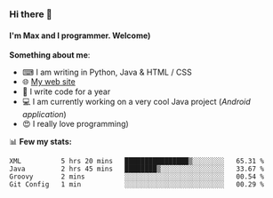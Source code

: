 ### Hi there 👋
#### I'm Max and I programmer. Welcome)

**Something about me**:
- ⌨ I am writing in Python, Java & HTML / CSS
- 🌐 [My web site](https://merive.herokuapp.com/)
- 🎈 I write code for a year
- 💻 I am currently working on a very cool Java project (*Android application*)
- 😍 I really love programming)

📊 **Few my stats:**
<!--START_SECTION:waka-->
```text
XML          5 hrs 20 mins   ████████████████▒░░░░░░░░   65.31 % 
Java         2 hrs 45 mins   ████████▒░░░░░░░░░░░░░░░░   33.67 % 
Groovy       2 mins          ░░░░░░░░░░░░░░░░░░░░░░░░░   00.54 % 
Git Config   1 min           ░░░░░░░░░░░░░░░░░░░░░░░░░   00.29 % 
```
<!--END_SECTION:waka-->
